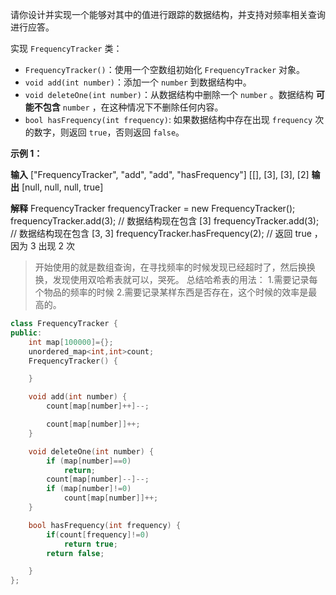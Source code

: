 请你设计并实现一个能够对其中的值进行跟踪的数据结构，并支持对频率相关查询进行应答。

实现 `FrequencyTracker` 类：

-   `FrequencyTracker()`：使用一个空数组初始化 `FrequencyTracker` 对象。
-   `void add(int number)`：添加一个 `number` 到数据结构中。
-   `void deleteOne(int number)`：从数据结构中删除一个 `number` 。数据结构 **可能不包含** `number` ，在这种情况下不删除任何内容。
-   `bool hasFrequency(int frequency)`: 如果数据结构中存在出现 `frequency` 次的数字，则返回 `true`，否则返回 `false`。

**示例 1：**

**输入**
\["FrequencyTracker", "add", "add", "hasFrequency"\]
\[\[\], \[3\], \[3\], \[2\]
**输出**
\[null, null, null, true\]

**解释**
FrequencyTracker frequencyTracker = new FrequencyTracker();
frequencyTracker.add(3); // 数据结构现在包含 \[3\]
frequencyTracker.add(3); // 数据结构现在包含 \[3, 3\]
frequencyTracker.hasFrequency(2); // 返回 true ，因为 3 出现 2 次

>开始使用的就是数组查询，在寻找频率的时候发现已经超时了，然后换换换，发现使用双哈希表就可以，哭死。
>总结哈希表的用法：
>1.需要记录每个物品的频率的时候
>2.需要记录某样东西是否存在，这个时候的效率是最高的。


```cpp
class FrequencyTracker {
public:
    int map[100000]={};
    unordered_map<int,int>count;
    FrequencyTracker() {

    }

    void add(int number) {
        count[map[number]++]--;

        count[map[number]]++;
    }

    void deleteOne(int number) {
        if (map[number]==0)
            return;
        count[map[number]--]--;
        if (map[number]!=0)
            count[map[number]]++;
    }

    bool hasFrequency(int frequency) {
        if(count[frequency]!=0)
            return true;
        return false;

    }
};
```
